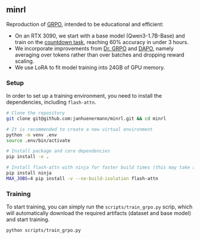 ## minrl

Reproduction of [GRPO](https://arxiv.org/abs/2402.03300), intended to be educational and efficient:

- On an RTX 3090, we start with a base model (Qwen3-1.7B-Base) and train on the [countdown task](https://huggingface.co/datasets/Jiayi-Pan/Countdown-Tasks-3to4), reaching 60% accuracy in under 3 hours.
- We incorporate improvements from [Dr. GRPO](https://arxiv.org/abs/2503.20783) and [DAPO](https://arxiv.org/abs/2503.14476v1), namely averaging over tokens rather than over batches and dropping reward scaling.
- We use LoRA to fit model training into 24GB of GPU memory.

### Setup

In order to set up a training environment, you need to install the dependencies, including `flash-attn`.

```bash
# Clone the repository
git clone git@github.com:janhuenermann/minrl.git && cd minrl

# It is recommended to create a new virtual environment
python -m venv .env
source .env/bin/activate

# Install package and core dependencies
pip install -e .

# Install flash-attn with ninja for faster build times (this may take a while)
pip install ninja
MAX_JOBS=4 pip install -v --no-build-isolation flash-attn
```

### Training

To start training, you can simply run the `scripts/train_grpo.py` scrip, which will automatically download the required artifacts (dataset and base model) and start training.

```bash
python scripts/train_grpo.py
```